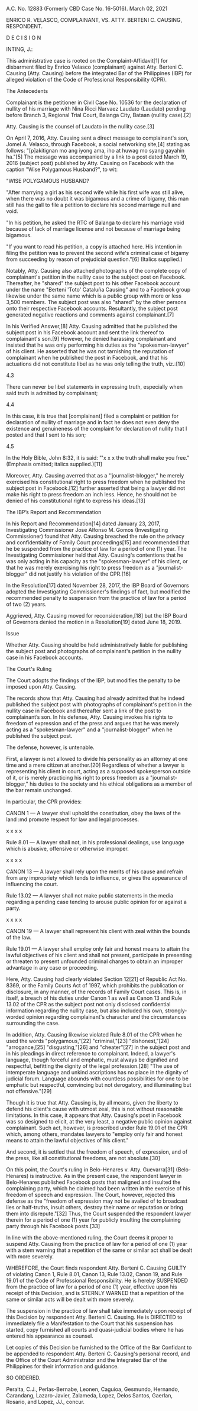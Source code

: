A.C. No. 12883 (Formerly CBD Case No. 16-5016). March 02, 2021

ENRICO R. VELASCO, COMPLAINANT, VS. ATTY. BERTENI C. CAUSING, RESPONDENT.

  

D E C I S I O N

  

INTING, J.:

  

This administrative case is rooted on the Complaint-Affidavit[1] for disbarment filed by Enrico Velasco (complainant) against Atty. Berteni C. Causing (Atty. Causing) before the integrated Bar of the Philippines (IBP) for alleged violation of the Code of Professional Responsibility (CPR).

The Antecedents

  

Complainant is the petitioner in Civil Case No. 10536 for the declaration of nullity of his marriage with Nina Ricci Narvaez Laudato (Laudato) pending before Branch 3, Regional Trial Court, Balanga City, Bataan (nullity case).[2]

  

Atty. Causing is the counsel of Laudato in the nullity case.[3]

  

On April 7, 2016, Atty. Causing sent a direct message to complainant's son, Jomel A. Velasco, through Facebook, a social networking site,[4] stating as follows: "[p]akitignan mo ang iyong ama, iho at huwag mo syang gayahin ha."[5] The message was accompanied by a link to a post dated March 19, 2016 (subject post) published by Atty. Causing on Facebook with the caption "Wise Polygamous Husband?", to wit:

  

"WISE POLYGAMOUS HUSBAND?

  

"After marrying a girl as his second wife while his first wife was still alive, when there was no doubt it was bigamous and a crime of bigamy, this man still has the gall to file a petition to declare his second marriage null and void.

  

"In his petition, he asked the RTC of Balanga to declare his marriage void because of lack of marriage license and not because of marriage being bigamous.

  

"If you want to read his petition, a copy is attached here. His intention in filing the petition was to prevent the second wife's criminal case of bigamy from succeeding by reason of prejudicial question."[6] (Italics supplied.)

  

Notably, Atty. Causing also attached photographs of the complete copy of complainant's petition in the nullity case to the subject post on Facebook. Thereafter, he "shared" the subject post to his other Facebook account under the name "Berteni 'Toto' Cataluña Causing" and to a Facebook group likewise under the same name which is a public group with more or less 3,500 members. The subject post was also "shared" by the other persons onto their respective Facebook accounts. Resultantly, the subject post generated negative reactions and comments against complainant.[7]

  

In his Verified Answer,[8] Atty. Causing admitted that he published the subject post in his Facebook account and sent the link thereof to complainant's son.[9] However, he denied harassing complainant and insisted that he was only performing his duties as the "spokesman-lawyer" of his client. He asserted that he was not tarnishing the reputation of complainant when he published the post in Facebook, and that his actuations did not constitute libel as he was only telling the truth, viz.:[10]

  

4.3

There can never be libel statements in expressing truth, especially when said truth is admitted by complainant;

4.4

In this case, it is true that [complainant] filed a complaint or petition for declaration of nullity of marriage and in fact he does not even deny the existence and genuineness of the complaint for declaration of nullity that I posted and that I sent to his son;

4.5

In the Holy Bible, John 8:32, it is said: "'x x x the truth shall make you free." (Emphasis omitted; italics supplied.)[11]

Moreover, Atty. Causing averred that as a ''journalist-blogger," he merely exercised his constitutional right to press freedom when he published the subject post in Facebook.[12] further asserted that being a lawyer did not make his right to press freedom an inch less. Hence, he should not be denied of his constitutional right to express his ideas.[13]

  

The IBP’s Report and Recommendation

  

In his Report and Recommendation[14] dated January 23, 2017, Investigating Commissioner Jose Alfonso M. Gomos (Investigating Commissioner) found that Atty. Causing breached the rule on the privacy and confidentiality of Family Court proceedings[15] and recommended that he be suspended from the practice of law for a period of one (1) year. The Investigating Commissioner held that Atty. Causing's contentions that he was only acting in his capacity as the "spokesman-lawyer" of his client, or that he was merely exercising his right to press freedom as a "journalist-blogger" did not justify his violation of the CPR.[16]

  

In the Resolution[17] dated November 28, 2017, the IBP Board of Governors adopted the Investigating Commissioner's findings of fact, but modified the recommended penalty to suspension from the practice of law for a period of two (2) years.

  

Aggrieved, Atty. Causing moved for reconsideration,[18] but the IBP Board of Governors denied the motion in a Resolution[19] dated June 18, 2019.

  

Issue

  

Whether Atty. Causing should be held administratively liable for publishing the subject post and photographs of complainant's petition in the nullity case in his Facebook accounts.

  

The Court's Ruling

  

The Court adopts the findings of the IBP, but modifies the penalty to be imposed upon Atty. Causing.

  

The records show that Atty. Causing had already admitted that he indeed published the subject post with photographs of complainant's petition in the nullity case in Facebook and thereafter sent a link of the post to complainant’s son. In his defense, Atty. Causing invokes his rights to freedom of expression and of the press and argues that he was merely acting as a "spokesman-lawyer" and a "journalist-blogger" when he published the subject post.

  

The defense, however, is untenable.

  

First, a lawyer is not allowed to divide his personality as an attorney at one time and a mere citizen at another.[20] Regardless of whether a lawyer is representing his client in court, acting as a supposed spokesperson outside of it, or is merely practicing his right to press freedom as a "journalist-blogger," his duties to the society and his ethical obligations as a member of the bar remain unchanged.

  

In particular, the CPR provides:

  

CANON 1 — A lawyer shall uphold the constitution, obey the laws of the land :md promote respect for law and legal processes.

  

x x x x

  

Rule 8.01 — A lawyer shall not, in his professional dealings, use language which is abusive, offensive or otherwise improper.

  

x x x x

  

CANON 13 — A lawyer shall rely upon the merits of his cause and refrain from any impropriety which tends to influence, or gives the appearance of influencing the court.

  

Rule 13.02 — A lawyer shall not make public statements in the media regarding a pending case tending to arouse public opinion for or against a party.

  

x x x x

  

CANON 19 — A lawyer shall represent his client with zeal within the bounds of the law.

  

Rule 19.01 — A lawyer shall employ only fair and honest means to attain the lawful objectives of his client and shall not present, participate in presenting or threaten to present unfounded criminal charges to obtain an improper advantage in any case or proceeding.

  

Here, Atty. Causing had clearly violated Section 12[21] of Republic Act No. 8369, or the Family Courts Act of 1997, which prohibits the publication or disclosure, in any manner, of the records of Family Court cases. This is, in itself, a breach of his duties under Canon 1 as well as Canon 13 and Rule 13.02 of the CPR as the subject post not only disclosed confidential information regarding the nullity case, but also included his own, strongly-worded opinion regarding complainant's character and the circumstances surrounding the case.

  

In addition, Atty. Causing likewise violated Rule 8.01 of the CPR when he used the words "polygamous,"[22] "criminal,"[23] "dishonest,"[24] "arrogance,[25] "disgusting,"[26] and "cheater"[27] in the subject post and in his pleadings in direct reference to complainant. Indeed, a lawyer's language, though forceful and emphatic, must always be dignified and respectful, befitting the dignity of the legal profession.[28] "The use of intemperate language and unkind ascriptions has no place in the dignity of judicial forum. Language abounds with countless possibilities for one to be emphatic but respectful, convincing but not derogatory, and illuminating but not offensive."[29]

  

Though it is true that Atty. Causing is, by all means, given the liberty to defend his client's cause with utmost zeal, this is not without reasonable limitations. In this case, it appears that Atty. Causing's post in Facebook was so designed to elicit, at the very least, a negative public opinion against complainant. Such act, however, is proscribed under Rule 19.01 of the CPR which, among others, mandates lawyers to "employ only fair and honest means to attain the lawful objectives of his client."

  

And second, it is settled that the freedom of speech, of expression, and of the press, like all constitutional freedoms, are not absolute.[30]

  

On this point, the Court's ruling in Belo-Henares v. Atty. Guevarra[31] (Belo-Henares) is instructive. As in the present case, the respondent lawyer in Belo-Henares published Facebook posts that maligned and insulted the complaining party, which he claimed had been written in the exercise of his freedom of speech and expression. The Court, however, rejected this defense as the "freedom of expression may not be availed of to broadcast lies or half-truths, insult others, destroy their name or reputation or bring them into disrepute."[32] Thus, the Court suspended the respondent lawyer therein for a period of one (1) year for publicly insulting the complaining party through his Facebook posts.[33]

  

In line with the above-mentioned ruling, the Court deems it proper to suspend Atty. Causing from the practice of law for a period of one (1) year with a stem warning that a repetition of the same or similar act shall be dealt with more severely.

  

WHEREFORE, the Court finds respondent Atty. Berteni C. Causing GUILTY of violating Canon 1, Rule 8.01, Canon 13, Rule 13.02, Canon 19, and Rule 19.01 of the Code of Professional Responsibility. He is hereby SUSPENDED from the practice of law for a period of one (1) year, effective upon his receipt of this Decision, and is STERNLY WARNED that a repetition of the same or similar acts will be dealt with more severely.

  

The suspension in the practice of law shall take immediately upon receipt of this Decision by respondent Atty. Berteni C. Causing. He is DIRECTED to immediately file a Manifestation to the Court that his suspension has started, copy furnished all courts and quasi-judicial bodies where he has entered his appearance as counsel.

  

Let copies of this Decision be furnished to the Office of the Bar Confidant to be appended to respondent Atty. Berteni C. Causing's personal record, and the Office of the Court Administrator and the Integrated Bar of the Philippines for their information and guidance.

  

SO ORDERED.

  

Peralta, C.J., Perlas-Bernabe, Leonen, Caguioa, Gesmundo, Hernando, Carandang, Lazaro-Javier, Zalameda, Lopez, Delos Santos, Gaerlan, Rosario, and Lopez, JJ., concur.